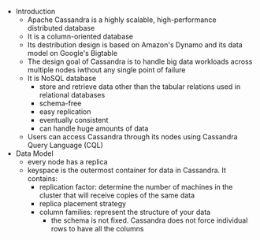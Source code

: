 - Introduction
  - Apache Cassandra is a highly scalable, high-performance distributed database
  - It is a column-oriented database
  - Its destribution design is based on Amazon's Dynamo and its data model on Google's Bigtable
  - The design goal of Cassandra is to handle big data workloads across multiple nodes iwthout any single point of failure
  - It is NoSQL database
    - store and retrieve data other than the tabular relations used in relational databases
    - schema-free
    - easy replication
    - eventually consistent
    - can handle huge amounts of data
  - Users can access Cassandra through its nodes using Cassandra Query Language (CQL)
- Data Model
  - every node has a replica
  - keyspace is the outermost container for data in Cassandra. It contains:
    - replication factor: determine the number of machines in the cluster that will receive copies of the same data
    - replica placement strategy
    - column families: represent the structure of your data
      - the schema is not fixed. Cassandra does not force individual rows to have all the columns

